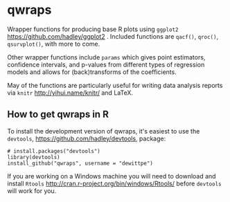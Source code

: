 qwraps
======

Wrapper functions for producing base R plots using `ggplot2` 
https://github.com/hadley/ggplot2 .  Included functions
are `qacf()`, `qroc()`, `qsurvplot()`, with more to come.

Other wrapper functions include `params` which gives point estimators,
confidence intervals, and p-values from different types of regression models and
allows for (back)transforms of the coefficients.  

May of the functions are particularly useful for writing data analysis reports
via `knitr` http://yihui.name/knitr/ and LaTeX.


## How to get qwraps in R

To install the development version of qwraps, it's easiest to use the
`devtools`, https://github.com/hadley/devtools, package:

    # install.packages("devtools")
    library(devtools)
    install_github("qwraps", username = "dewittpe")

If you are working on a Windows machine you will need to download and install
`Rtools` http://cran.r-project.org/bin/windows/Rtools/ before `devtools` will
work for you.


